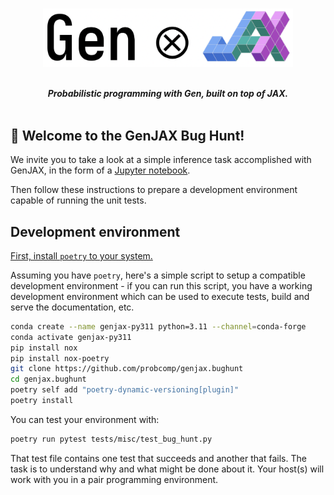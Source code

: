 <br>
<p align="center">
<img width="400px" src="./docs/assets/img/logo.png"/>
</p>
<br>

<div align="center">
<b><i>Probabilistic programming with Gen, built on top of JAX.</i></b>
</div>
<br>

## 🔎 Welcome to the GenJAX Bug Hunt!

We invite you to take a look at a simple inference task accomplished with GenJAX,
in the form of a [Jupyter notebook](https://probcomp.github.io/genjax/notebooks/concepts/introduction/intro_interpreted.html).

Then follow these instructions to prepare a development environment capable of
running the unit tests.

## Development environment

[First, install `poetry` to your system.](https://python-poetry.org/docs/#installing-with-the-official-installer)

Assuming you have `poetry`, here's a simple script to setup a compatible
development environment - if you can run this script, you have a working
development environment which can be used to execute tests, build and serve the
documentation, etc.

```bash
conda create --name genjax-py311 python=3.11 --channel=conda-forge
conda activate genjax-py311
pip install nox
pip install nox-poetry
git clone https://github.com/probcomp/genjax.bughunt
cd genjax.bughunt
poetry self add "poetry-dynamic-versioning[plugin]"
poetry install
```

You can test your environment with:

```bash
poetry run pytest tests/misc/test_bug_hunt.py
```

That test file contains one test that succeeds and another that fails.
The task is to understand why and what might be done about it.
Your host(s) will work with you in a pair programming environment.
